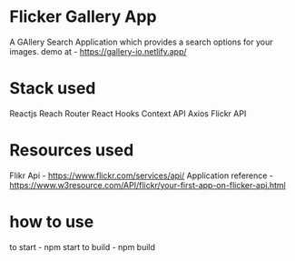 # Flicker Gallery App

A GAllery Search Application which provides a search options for your images.
demo at - https://gallery-io.netlify.app/

# Stack used

Reactjs
Reach Router
React Hooks
Context API
Axios
Flickr API

# Resources used

Flikr Api - https://www.flickr.com/services/api/
Application reference - https://www.w3resource.com/API/flickr/your-first-app-on-flicker-api.html

# how to use

to start - npm start
to build - npm build
